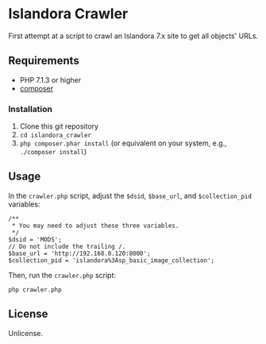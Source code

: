 # Islandora Crawler

First attempt at a script to crawl an Islandora 7.x site to get all objects' URLs.

## Requirements

* PHP 7.1.3 or higher
* [composer](https://getcomposer.org/)

### Installation

1. Clone this git repository
1. `cd islandora_crawler`
1. `php composer.phar install` (or equivalent on your system, e.g., `./composer install`)

## Usage

In the `crawler.php` script, adjust the `$dsid`, `$base_url`, and `$collection_pid` variables:

```
/**
 * You may need to adjust these three variables.
 */
$dsid = 'MODS';
// Do not include the trailing /.
$base_url = 'http://192.168.0.120:8000';
$collection_pid = 'islandora%3Asp_basic_image_collection';
```

Then, run the `crawler.php` script:

`php crawler.php`

## License

Unlicense.
